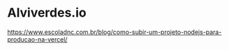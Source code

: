 # Alviverdes.io


https://www.escoladnc.com.br/blog/como-subir-um-projeto-nodejs-para-producao-na-vercel/